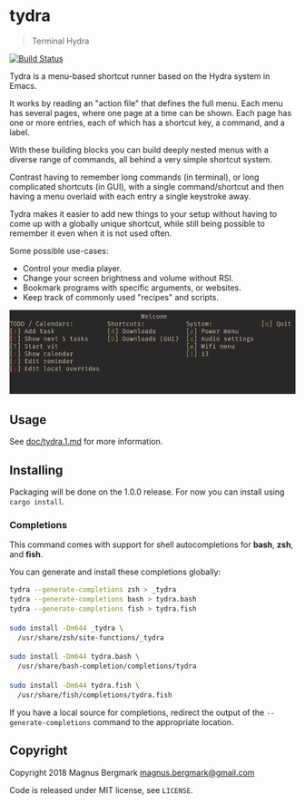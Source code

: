 # tydra

> Terminal Hydra

[![Build Status][ci-badge]][ci]

Tydra is a menu-based shortcut runner based on the Hydra system in Emacs.

It works by reading an "action file" that defines the full menu. Each menu has
several pages, where one page at a time can be shown. Each page has one or more
entries, each of which has a shortcut key, a command, and a label.

With these building blocks you can build deeply nested menus with a diverse
range of commands, all behind a very simple shortcut system.

Contrast having to remember long commands (in terminal), or long complicated
shortcuts (in GUI), with a single command/shortcut and then having a menu
overlaid with each entry a single keystroke away.

Tydra makes it easier to add new things to your setup without having to come up
with a globally unique shortcut, while still being possible to remember it even
when it is not used often.

Some possible use-cases:

  * Control your media player.
  * Change your screen brightness and volume without RSI.
  * Bookmark programs with specific arguments, or websites.
  * Keep track of commonly used "recipes" and scripts.

[![](doc/screenshot1.png)](doc/screenshot1.png)

## Usage

See [doc/tydra.1.md](doc/tydra.1.md) for more information.

## Installing

Packaging will be done on the 1.0.0 release. For now you can install using
`cargo install`.

### Completions

This command comes with support for shell autocompletions for **bash**,
**zsh**, and **fish**.

You can generate and install these completions globally:

```bash
tydra --generate-completions zsh > _tydra
tydra --generate-completions bash > tydra.bash
tydra --generate-completions fish > tydra.fish

sudo install -Dm644 _tydra \
  /usr/share/zsh/site-functions/_tydra

sudo install -Dm644 tydra.bash \
  /usr/share/bash-completion/completions/tydra

sudo install -Dm644 tydra.fish \
  /usr/share/fish/completions/tydra.fish
```

If you have a local source for completions, redirect the output of the
`--generate-completions` command to the appropriate location.

## Copyright

Copyright 2018 Magnus Bergmark <magnus.bergmark@gmail.com>

Code is released under MIT license, see `LICENSE`.

[ci-badge]: https://travis-ci.org/Mange/tydra.svg?branch=master
[ci]: https://travis-ci.org/Mange/tydra
